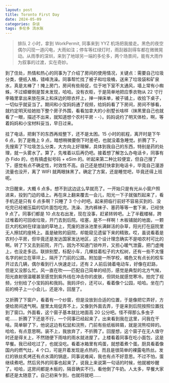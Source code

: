 ```yaml
---
layout: post
title: Toronto First Day
date: 2024-05-09
categories: 杂谈
tags: 多伦多 流水账
---
```

> 排队 2 小时，拿到 WorkPermit, 同事来到 YYZ 机场把我接走。黑色的夜空偶尔闪现一道闪电，大雨如注；停车等红绿灯时，雨刮器刮得车都在微微晃动。从雨季的深圳，来到了地球另一端的多伦多，两个场景间，能有大雨作为叙事的过渡，实在奇妙。

到了住处，热情和热心的同事为了介绍了房间的使用情况，关键点：需要自己垃圾分类，便纸入桶，错峰洗澡。同事帮忙找了被子和垃圾桶，送来了垃圾袋和矿泉水，真是太棒了！掩上房门，房间有些局促，位于地下室不太通风，墙上常有小蜘蛛，不过蟑螂倒是暂未发现，哈哈。没有衣柜，于是简单地把应季衣物从 22 寸行李箱里拿出来放在床上和床边的晾衣杆上，掸一掸床单，被子铺上，收拾下桌子，一切似乎就妥当了。期间和小宝妈妈通了视频，给妈妈看了下房间，房间不够看，就约定明天给她拍下整个房子外围，看看加拿大的小别墅长啥样（抹黑里自己也就看了一眼，描述不出来，就知道想个农村平房 - -）。妈妈说约了明天体检，啊，等着妈妈和小宝材料妥当，早日过来。

挂了电话，把剩下的东西再规整下，还不是太困。15 小时的航程，离开时是下午 6 点，到了是晚上 9 点，暗想稍微要倒下时差吧，也就没着急睡觉。折腾了下，先搜索了下垃圾怎么分类，大方向上好理解，具体到我自己的东西，特别是药的处理，就一头雾水了。算了，先堆着以后再仍吧。接着想了解怎么办电话卡，同事有办 Fido 的，也有搞虚拟号码 + eSim 的。听起来第二种比较便宜，但自己搜了下，感觉有点不确定性，时效性不高。自己还是想赶快拿到电话卡，毕竟自己漫游流量也没开，离了 WIFI 就两眼抹黑了。确定了方案，还是睡觉吧，毕竟还得上班呢。

次日醒来，大概 6 点多。想不到这边这么早就亮了。一开始只是有光从小窗户照进来，投到门边的墙上。再在床上翻来覆去一会儿，阳光一下子就强烈起来了，看手机还是只有 6 点多啊？只睡了 3 个小时吧。起来把临行前好不容易买到的、没吃完已经被压扁的切片面包吃完。洗澡、洗内裤袜子、塞药等等一套下来，已经快 9 点了。同事们都是 10 点左右出发，现在没事，赶紧转转吧。上了半截楼梯，跨过堆着的可回收垃圾，开门去到后院。哇塞，是不一样啊！木板铺就的地面，一颗巨大的松树在绿油油的草地上，荒废的游泳池里长满鲜活的杂草，阳光打在庭院里无人擦拭的座椅上。虽是破败的庭院，却能窥见遗留下来的精致。哎，虽说看着是农村小平房，但毕竟还是发达国家发达地区，这个设计理念确实不是咱农村可比的啊。转了下又去到前院，开门，因为不知道门锁咋开，又担心暖气泄露，把门虚掩上，也没走多远。联排别墅，标配小车，几棵挂着松子的大松树，还有一些不太懂名字的树立在草坪上，隔开了门前的公路。附加是一所学校，橘色又有点长的校车开过去几辆，偶尔看到行人快速走过，还有 2 人前后骑着电动车，好像在赶路，但是又没那么忙。风一直在吹——匹配自己简单的经历，感觉是典型的北方气候，阳光直射很温暖甚至感觉到紫外线在冲击你的皮肤，但阴处就感觉寒冷。拍完了视频，分别给了小宝妈妈和我妈。我妈评价，还可以，看着像个公园，哈哈。坐在门前的椅子上一小会儿，还是冷，回屋了。

又折腾了下窗户，看着有一个纱窗，但是没放到合适的位置，于是像把它弄好，方便给房间透气啊。屋里太局促弄不上，又像到外面去弄，于是来到后院按照位置找到了窗口。外面看，这个窗子基本就比地面高 20 公分吧。怪不得那么多虫子呢…… 折腾了下还是不行，一个同事已经起来了，出来看到我在这里，问我在干啥。简单聊了下，他说这边有松鼠和浣熊，门前有些纸板碎屑，就是浣熊咬碎的。哈哈，有点意思啊。装不上，我放弃了，不折腾了。回屋想，这个窗子在无人值守时还是得关上，不然随便下雨啥的雨水就进屋了。上楼看着同事在吃小面包，这是早餐。我已经吃过了，也就没吃。看着冰箱里有鸡蛋，就想着煮个蛋。厨具看着像国内的燃气灶，4 个口，可是开着发现是点热的，而且是很简单的裸露电热丝。发红的铁丝炙烤还有点水滴的锅底，同事说难闻，我也有点不好意思。不过不怕，蛋继续煮吧。然后另外的同事也起来了，说我上来说第一句话的时候，他就被吵醒了。哈哈，这房间都是木板的，隔音确实不行。看他倒了牛奶。人太多，早餐大家都还是太随意了。自己初来乍到，也就将就吧……

